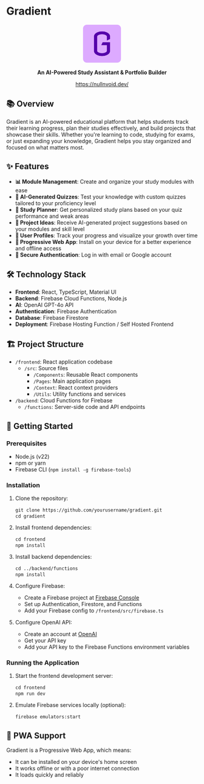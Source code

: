 # Gradient

<p align="center">
  <img src="frontend/public/logo192.png" alt="Gradient Logo" width="100" height="100">
</p>

<p align="center">
  <strong>An AI-Powered Study Assistant & Portfolio Builder</strong>
</p>

<p align="center">
  <a href="https://nullnvoid.dev/">https://nullnvoid.dev/</a>
</p>

## 📚 Overview

Gradient is an AI-powered educational platform that helps students track their learning progress, plan their studies effectively, and build projects that showcase their skills. Whether you're learning to code, studying for exams, or just expanding your knowledge, Gradient helps you stay organized and focused on what matters most.

## ✨ Features

- **📊 Module Management**: Create and organize your study modules with ease
- **📝 AI-Generated Quizzes**: Test your knowledge with custom quizzes tailored to your proficiency level
- **📅 Study Planner**: Get personalized study plans based on your quiz performance and weak areas
- **🚀 Project Ideas**: Receive AI-generated project suggestions based on your modules and skill level
- **👤 User Profiles**: Track your progress and visualize your growth over time
- **🔄 Progressive Web App**: Install on your device for a better experience and offline access
- **🔐 Secure Authentication**: Log in with email or Google account

## 🛠️ Technology Stack

- **Frontend**: React, TypeScript, Material UI
- **Backend**: Firebase Cloud Functions, Node.js
- **AI**: OpenAI GPT-4o API
- **Authentication**: Firebase Authentication
- **Database**: Firebase Firestore
- **Deployment**: Firebase Hosting Function / Self Hosted Frontend

## 🏗️ Project Structure

- `/frontend`: React application codebase
  - `/src`: Source files
    - `/Components`: Reusable React components
    - `/Pages`: Main application pages
    - `/Context`: React context providers
    - `/Utils`: Utility functions and services
- `/backend`: Cloud Functions for Firebase
  - `/functions`: Server-side code and API endpoints

## 🚀 Getting Started

### Prerequisites

- Node.js (v22)
- npm or yarn
- Firebase CLI (`npm install -g firebase-tools`)

### Installation

1. Clone the repository:
   ```
   git clone https://github.com/yourusername/gradient.git
   cd gradient
   ```

2. Install frontend dependencies:
   ```
   cd frontend
   npm install
   ```

3. Install backend dependencies:
   ```
   cd ../backend/functions
   npm install
   ```

4. Configure Firebase:
   - Create a Firebase project at [Firebase Console](https://console.firebase.google.com/)
   - Set up Authentication, Firestore, and Functions
   - Add your Firebase config to `/frontend/src/firebase.ts`

5. Configure OpenAI API:
   - Create an account at [OpenAI](https://openai.com/)
   - Get your API key
   - Add your API key to the Firebase Functions environment variables

### Running the Application

1. Start the frontend development server:
   ```
   cd frontend
   npm run dev
   ```

2. Emulate Firebase services locally (optional):
   ```
   firebase emulators:start
   ```

## 📱 PWA Support

Gradient is a Progressive Web App, which means:

- It can be installed on your device's home screen
- It works offline or with a poor internet connection
- It loads quickly and reliably
